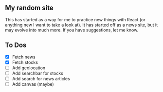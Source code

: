 
## My random site

This has started as a way for me to practice new things with React (or anything new I want to take a look at). It has started off as a news site, but it may evolve into much more. If you have suggestions, let me know.

## To Dos
- [x] Fetch news
- [x] Fetch stocks
- [ ] Add geolocation
- [ ] Add searchbar for stocks
- [ ] Add search for news articles
- [ ] Add canvas (maybe)